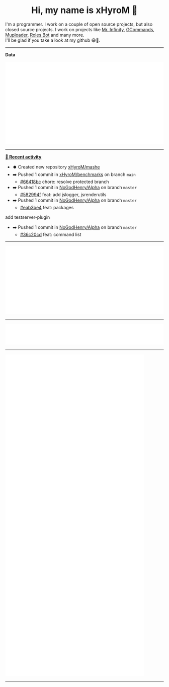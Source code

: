 <p align="center">
    <!-- <img src="https://avatars.githubusercontent.com/u/56601352" width="192" alt="hyro's pfp" /> -->
    <h1 align="center">Hi, my name is xHyroM 👋</h1>
</p>

I'm a programmer. I work on a couple of open source projects, but also closed source projects. I work on projects like [Mr. Infinity](https://discord.com/oauth2/authorize?client_id=720321585625694239&scope=bot%20applications.commands&permissions=8&redirect_uri=https://blobs.gq/imanager&prompt=consent&response_type=code), [GCommands](https://github.com/Garlic-Team/GCommands), [Muploader](https://github.com/xHyroM/Muploader), [Roles Bot](https://github.com/xHyroM/roles-bot) and many more.  
I'll be glad if you take a look at my github 😀👀.

___
**Data**

<img src="https://github.com/xHyroM/xHyroM/blob/master/.cache/base.svg">

___

**[📰 Recent activity](https://github.com/xHyroM)**
* ⏺️ Created new repository  [xHyroM/mashe](https://github.com/xHyroM/mashe)
* ➡️ Pushed 1 commit in [xHyroM/benchmarks](https://github.com/xHyroM/benchmarks) on branch `main`
  * [#66418bc](https://github.com/xHyroM/benchmarks/commit/66418bc) chore: resolve protected branch
* ➡️ Pushed 1 commit in [NoGodHenry/Alpha](https://github.com/NoGodHenry/Alpha) on branch `master`
  * [#582994f](https://github.com/NoGodHenry/Alpha/commit/582994f) feat: add jslogger, jsrenderutils
* ➡️ Pushed 1 commit in [NoGodHenry/Alpha](https://github.com/NoGodHenry/Alpha) on branch `master`
  * [#eab3be4](https://github.com/NoGodHenry/Alpha/commit/eab3be4) feat: packages

add testserver-plugin
* ➡️ Pushed 1 commit in [NoGodHenry/Alpha](https://github.com/NoGodHenry/Alpha) on branch `master`
  * [#36c20cd](https://github.com/NoGodHenry/Alpha/commit/36c20cd) feat: command list


___

<img src="https://github.com/xHyroM/xHyroM/blob/master/.cache/isocalendar.svg">

___

<img src="https://github.com/xHyroM/xHyroM/blob/master/.cache/languages.svg">

___

<img src="https://github.com/xHyroM/xHyroM/blob/master/.cache/achievements.svg">

___

